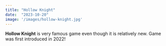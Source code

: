 ```yaml
---
title: "Hollow Knight"
date:  "2023-10-20"
image: '/images/hollow-knight.jpg'
---
```

__Hollow Knight__ is very famous game even though it is relatively new. Game was first introduced in 2022!